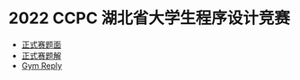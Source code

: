 # 2022 CCPC 湖北省大学生程序设计竞赛

- [正式赛题面](https://upload-file.xcpcio.com/provincial-contest/2022/hbcpc_statement.pdf)
- [正式赛题解](https://upload-file.xcpcio.com/provincial-contest/2022/hbcpc_solution.pdf)
- [Gym Reply](https://codeforces.com/gym/103729)

